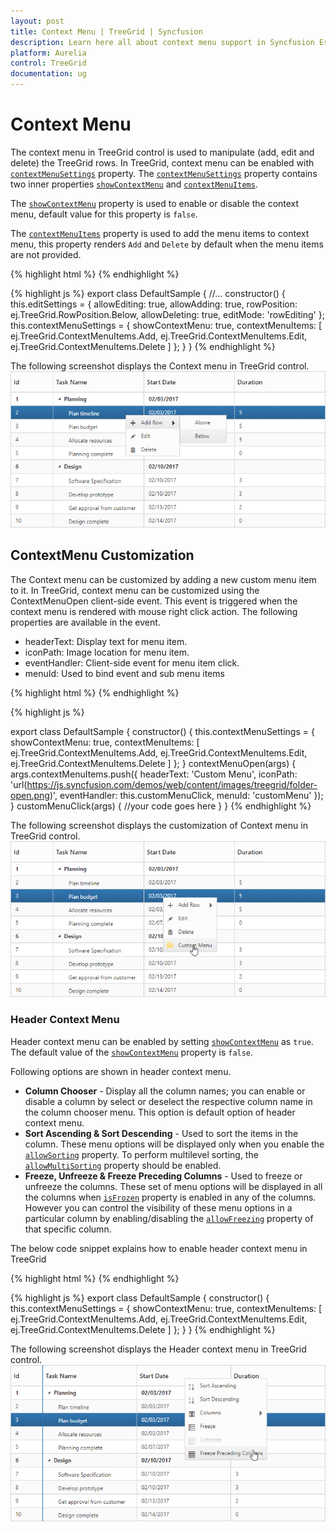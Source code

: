 ```yaml
---
layout: post
title: Context Menu | TreeGrid | Syncfusion
description: Learn here all about context menu support in Syncfusion EssentialAurelia TreeGrid control it's elements and more.
platform: Aurelia
control: TreeGrid
documentation: ug
---
```


# Context Menu

The context menu in TreeGrid control is used to manipulate (add, edit and delete) the TreeGrid rows. In TreeGrid, context menu can be enabled with [`contextMenuSettings`](https://help.syncfusion.com/api/js/ejtreegrid#members:contextmenusettings) property. The [`contextMenuSettings`](https://help.syncfusion.com/api/js/ejtreegrid#members:contextmenusettings) property contains two inner properties [`showContextMenu`](https://help.syncfusion.com/api/js/ejtreegrid#members:contextmenusettings-showcontextmenu) and [`contextMenuItems`](https://help.syncfusion.com/api/js/ejtreegrid#members:contextmenusettings-contextmenuitems).

The [`showContextMenu`](https://help.syncfusion.com/api/js/ejtreegrid#members:contextmenusettings-showcontextmenu) property is used to enable or disable the context menu, default value for this property is `false`.

The [`contextMenuItems`](https://help.syncfusion.com/api/js/ejtreegrid#members:contextmenusettings-contextmenuitems) property is used to add the menu items to context menu, this property renders `Add` and `Delete` by default when the menu items are not provided.

{% highlight html %}
<template>
    <div style="padding:10px;">
        <ej-tree-grid 
            e-widget.bind="TreeGrid"
            id="TreeGrid"
            e-allow-sorting="true"
            e-allow-multi-sorting="true"
            e-edit-settings.bind="editSettings"
            e-context-menu-settings.bind="contextMenuSettings"
            >
        </ej-tree-grid>
    </div>
</template>
{% endhighlight %}

{% highlight js %}
export class DefaultSample {
    //...
    constructor() {
      this.editSettings = {
        allowEditing: true,
        allowAdding: true,
        rowPosition: ej.TreeGrid.RowPosition.Below,
        allowDeleting: true,
        editMode: 'rowEditing'
      };
      this.contextMenuSettings = {
        showContextMenu: true,
        contextMenuItems: [
          ej.TreeGrid.ContextMenuItems.Add,
          ej.TreeGrid.ContextMenuItems.Edit,
          ej.TreeGrid.ContextMenuItems.Delete
        ]
      };
    }
}
{% endhighlight %}

The following screenshot displays the Context menu in TreeGrid control.
![Context menu default in Aurelia TreeGrid](contextmenu_images/aurelia-treegrid-context-menu-default.png)

## ContextMenu Customization

The Context menu can be customized by adding a new custom menu item to it. In TreeGrid, context menu can be customized using the ContextMenuOpen client-side event. This event is triggered when the context menu is rendered with mouse right click action. The following properties are available in the event.

* headerText: Display text for menu item.
* iconPath: Image location for menu item.
* eventHandler: Client-side event for menu item click.
* menuId: Used to bind event and sub menu items

{% highlight html %}
<template>
    <div style="padding:10px;">
        <ej-tree-grid 
            e-widget.bind="TreeGrid"
            id="TreeGrid"
            e-allow-sorting="true"
            e-allow-multi-sorting="true"
            e-context-menu-settings.bind="contextMenuSettings"
            e-on-context-menu-open.delegate="contextMenuOpen($event.detail)"
            >
        </ej-tree-grid>
    </div>
</template>
{% endhighlight %}

{% highlight js %}

export class DefaultSample {
    constructor() {
      this.contextMenuSettings = {
        showContextMenu: true,
        contextMenuItems: [
          ej.TreeGrid.ContextMenuItems.Add,
          ej.TreeGrid.ContextMenuItems.Edit,
          ej.TreeGrid.ContextMenuItems.Delete
        ]
      };
    }
    contextMenuOpen(args) {
      args.contextMenuItems.push({
        headerText: 'Custom Menu',
        iconPath: 'url(https://js.syncfusion.com/demos/web/content/images/treegrid/folder-open.png)',
        eventHandler: this.customMenuClick,
        menuId: 'customMenu'
      });
    }
    customMenuClick(args) {
      //your code goes here
    }
}
{% endhighlight %}

The following screenshot displays the customization of Context menu in TreeGrid control.
![Context menu customization in Aurelia TreeGrid](contextmenu_images/aurelia-treegrid-context-menu-customization.png)

### Header Context Menu
Header context menu can be enabled by setting [`showContextMenu`](https://help.syncfusion.com/api/js/ejtreegrid#members:contextmenusettings-showcontextmenu) as `true`. The default value of the [`showContextMenu`](https://help.syncfusion.com/api/js/ejtreegrid#members:contextmenusettings-showcontextmenu) property is `false`.

Following options are shown in header context menu. 

* **Column Chooser** - Display all the column names; you can enable or disable a column by select or deselect the respective column name in the column chooser menu. This option is default option of header context menu.
* **Sort Ascending & Sort Descending** - Used to sort the items in the column. These menu options will be displayed only when you enable the [`allowSorting`](https://help.syncfusion.com/api/js/ejtreegrid#members:allowsorting "allowSorting") property. To perform multilevel sorting, the [`allowMultiSorting`](https://help.syncfusion.com/api/js/ejtreegrid#members:allowmultisorting "allowMultiSorting") property should be enabled.
* **Freeze, Unfreeze & Freeze Preceding Columns** - Used to freeze or unfreeze the columns. These set of menu options will be displayed in all the columns when [`isFrozen`](https://help.syncfusion.com/api/js/ejtreegrid#members:columns-isfrozen "isFrozen") property is enabled in any of the columns. However you can control the visibility of these menu options in a particular column by enabling/disabling the [`allowFreezing`](https://help.syncfusion.com/api/js/ejtreegrid#members:columns-allowfreezing "allowFreezing") property of that specific column.

The below code snippet explains how to enable header context menu in TreeGrid

{% highlight html %}
<template>
    <div style="padding:10px;">
        <ej-tree-grid 
            e-widget.bind="TreeGrid"
            id="TreeGrid"
            e-allow-sorting="true"
            e-allow-multi-sorting="true"
            e-context-menu-settings.bind="contextMenuSettings"
            >
        </ej-tree-grid>
    </div>
</template>
{% endhighlight %}

{% highlight js %}
export class DefaultSample {
    constructor() {
      this.contextMenuSettings = {
        showContextMenu: true,
        contextMenuItems: [
          ej.TreeGrid.ContextMenuItems.Add,
          ej.TreeGrid.ContextMenuItems.Edit,
          ej.TreeGrid.ContextMenuItems.Delete
        ]
      };
    }
}
{% endhighlight %}

The following screenshot displays the Header context menu in TreeGrid control.
![Header context menu in Aurelia TreeGrid](contextmenu_images/aurelia-treegrid-header-context-menu.png)

